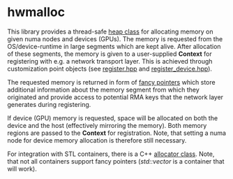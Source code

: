 # hwmalloc

This library provides a thread-safe [heap class](include/hwmalloc/heap.hpp) for allocating memory on given numa nodes and
devices (GPUs). The memory is requested from the OS/device-runtime in large segments which are kept alive.
After allocation of these segments, the memory is given to a user-supplied **Context** for registering with e.g.
a network transport layer. This is achieved through customization point objects (see [register.hpp](include/hwmalloc/register.hpp)
and [register_device.hpp](include/hwmalloc/register_device.hpp)).

The requested memory is returned in form of [fancy pointers](include/hwmalloc/fancy_ptr/void_ptr.hpp) which store
additional information about the memory segment from which they originated and provide
access to potential RMA keys that the network layer generates during registering.

If device (GPU) memory is requested, space will be allocated on both the device and the host
(effectively mirroring the memory). Both memory regions are passed to the **Context** for
registration. Note, that setting a numa node for device memory allocation is therefore still
necessary.

For integration with STL containers, there is a C++ [allocator class](include/hwmalloc/allocator.hpp). Note, that not all
containers support fancy pointers (*std::vector* is a container that will work).
